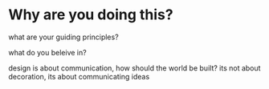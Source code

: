 # Why are you doing this?

what are your guiding principles?

what do you beleive in?

design is about communication, how should the world be built? its not about decoration, its about communicating ideas
